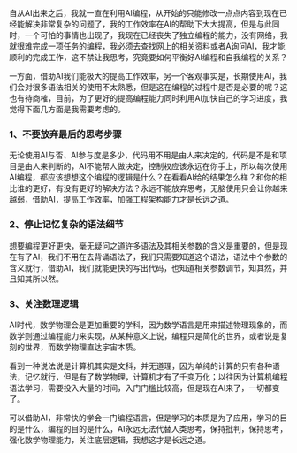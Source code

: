 自从AI出来之后，我就一直在利用AI编程，从开始的只能修改一点点内容到现在已经能解决非常复杂的问题了，我的工作效率在AI的帮助下大大提高，但是与此同时，一个可怕的事情也出现了，我现在已经丧失了独立编程的能力，没有网络，我就很难完成一项任务的编程，我必须去查找网上的相关资料或者A询问AI，我才能顺利的完成工作，这不禁让我思考，究竟要如何平衡好AI编程和自我编程的关系？

一方面，借助AI我们能极大的提高工作效率，另一个客观事实是，长期使用AI，我们会对很多语法相关的使用不太熟悉，但是这在编程的过程中是否是必要的呢？这也有待商榷，目前，为了更好的提高编程能力同时利用AI加快自己的学习进度，我觉得下面几方面是我需要考虑的。

### 1、不要放弃最后的思考步骤
无论使用AI与否、AI参与度是多少，代码用不用是由人来决定的，代码是不是和项目是由人来判断的，AI不能帮人做决定，控制权应该永远在你手上，所以每次使用AI编程，都应该想想这个编程的逻辑是什么？在看看AI给的结果怎么样？和你的相比谁的更好，有没有更好的解决方法？永远不能放弃思考，无脑使用只会让你越来越弱，借助AI，提高工作效率，加强工程架构能力才是长远之道。

### 2、停止记忆复杂的语法细节
想要编程更好更快，毫无疑问之道许多语法及其相关参数的含义是重要的，但是现在有了AI，我们不用在去背诵语法了，我们只需要知道这个语法，语法中个参数的含义就行，借助AI，我们就能更快的写出代码，也知道相关参数调节，知其然，并且知其所以然。

### 3、关注数理逻辑
AI时代，数学物理会是更加重要的学科，因为数学语言是用来描述物理现象的，而数学则通过编程能力来实现，从某种意义上说，编程只是简化的世界，或者说是复刻的世界，而数学物理直达宇宙本质。

看到一种说法说是计算机其实是文科，并无道理，因为单纯的计算的只有各种语法，记忆就行，但是有了数学物理，计算机才有了千变万化；以往因为计算机编程语法学习，需要投入大量的时间，入门门槛比较高，但是现在AI来了，一切都变了。

可以借助AI，非常快的学会一门编程语言，但是学习的本质是为了应用，学习的目的是什么，编程的目的是什么，AI永远无法代替人类思考，保持批判，保持思考，强化数学物理能力，关注底层逻辑，我想这才是长远之道。

